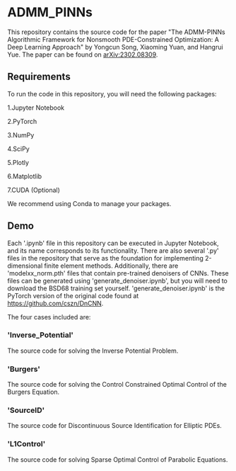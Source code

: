 # ADMM_PINNs
This repository contains the source code for the paper "The ADMM-PINNs Algorithmic Framework for Nonsmooth PDE-Constrained Optimization: A Deep Learning Approach" by Yongcun Song, Xiaoming Yuan, and Hangrui Yue. The paper can be found on [arXiv:2302.08309](https://arxiv.org/abs/2302.08309).
## Requirements
To run the code in this repository, you will need the following packages:

1.Jupyter Notebook

2.PyTorch

3.NumPy

4.SciPy

5.Plotly

6.Matplotlib

7.CUDA (Optional)

We recommend using Conda to manage your packages.
## Demo
Each '.ipynb' file in this repository can be executed in Jupyter Notebook, and its name corresponds to its functionality. There are also several '.py' files in the repository that serve as the foundation for implementing 2-dimensional finite element methods. Additionally, there are 'modelxx_norm.pth' files that contain pre-trained denoisers of CNNs. These files can be generated using 'generate_denoiser.ipynb', but you will need to download the BSD68 training set yourself. 'generate_denoiser.ipynb' is the PyTorch version of the original code found at https://github.com/cszn/DnCNN.

The four cases included are:
### 'Inverse_Potential'
The source code for solving the Inverse Potential Problem.
### 'Burgers'
The source code for solving the Control Constrained Optimal Control of the Burgers Equation.
### 'SourceID'
The source code for Discontinuous Source Identification for Elliptic PDEs.
### 'L1Control'
The source code for solving Sparse Optimal Control of Parabolic Equations. 
